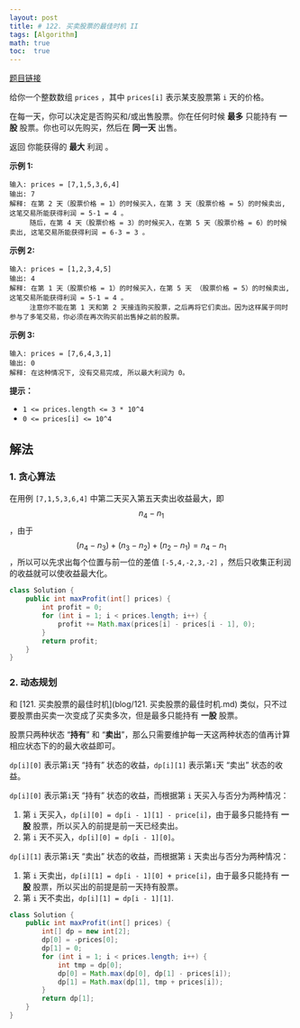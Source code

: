 ```yaml
---
layout: post
title: # 122. 买卖股票的最佳时机 II
tags: [Algorithm]
math: true
toc:  true
---
```


[题目链接](https://leetcode.cn/problems/best-time-to-buy-and-sell-stock-ii/)

给你一个整数数组 `prices` ，其中 `prices[i]` 表示某支股票第 `i` 天的价格。

在每一天，你可以决定是否购买和/或出售股票。你在任何时候 **最多** 只能持有 **一股** 股票。你也可以先购买，然后在 **同一天** 出售。

返回 你能获得的 **最大** 利润 。

**示例 1:**

```
输入: prices = [7,1,5,3,6,4]
输出: 7
解释: 在第 2 天（股票价格 = 1）的时候买入，在第 3 天（股票价格 = 5）的时候卖出, 这笔交易所能获得利润 = 5-1 = 4 。
     随后，在第 4 天（股票价格 = 3）的时候买入，在第 5 天（股票价格 = 6）的时候卖出, 这笔交易所能获得利润 = 6-3 = 3 。
```

**示例 2:**

```
输入: prices = [1,2,3,4,5]
输出: 4
解释: 在第 1 天（股票价格 = 1）的时候买入，在第 5 天 （股票价格 = 5）的时候卖出, 这笔交易所能获得利润 = 5-1 = 4 。
     注意你不能在第 1 天和第 2 天接连购买股票，之后再将它们卖出。因为这样属于同时参与了多笔交易，你必须在再次购买前出售掉之前的股票。
```

**示例 3:**

```
输入: prices = [7,6,4,3,1]
输出: 0
解释: 在这种情况下, 没有交易完成, 所以最大利润为 0。
```

**提示：**

- `1 <= prices.length <= 3 * 10^4`
- `0 <= prices[i] <= 10^4`

## 解法

### 1. 贪心算法

在用例 `[7,1,5,3,6,4]` 中第二天买入第五天卖出收益最大，即 $$n_4 - n_1$$，由于 $$(n_4 - n_3) + (n_3 - n_2) + (n_2 - n_1) = n_4 - n_1$$，所以可以先求出每个位置与前一位的差值 `[-5,4,-2,3,-2]` ，然后只收集正利润的收益就可以使收益最大化。

```java
class Solution {
    public int maxProfit(int[] prices) {
        int profit = 0;
        for (int i = 1; i < prices.length; i++) {
            profit += Math.max(prices[i] - prices[i - 1], 0);
        }
        return profit;
    }
}
```

### 2. 动态规划

和 [121. 买卖股票的最佳时机](blog/121. 买卖股票的最佳时机.md) 类似，只不过要股票由买卖一次变成了买卖多次，但是最多只能持有 **一股** 股票。

股票只两种状态 “**持有**” 和 “**卖出**”，那么只需要维护每一天这两种状态的值再计算相应状态下的的最大收益即可。

`dp[i][0]` 表示第`i`天 “持有” 状态的收益，`dp[i][1]` 表示第`i`天 “卖出” 状态的收益。

`dp[i][0]` 表示第`i`天 “持有” 状态的收益，而根据第 `i` 天买入与否分为两种情况：

1. 第 `i` 天买入，`dp[i][0] = dp[i - 1][1] - price[i]`，由于最多只能持有 **一股** 股票，所以买入的前提是前一天已经卖出。
2. 第 `i` 天不买入，`dp[i][0] = dp[i - 1][0]`。

`dp[i][1]` 表示第`i`天 “卖出” 状态的收益，而根据第 `i` 天卖出与否分为两种情况：

1. 第 `i` 天卖出，`dp[i][1] = dp[i - 1][0] + price[i]`，由于最多只能持有 **一股** 股票，所以买出的前提是前一天持有股票。
2. 第 `i` 天不卖出，`dp[i][1] = dp[i - 1][1]`.

```java
class Solution {
    public int maxProfit(int[] prices) {
        int[] dp = new int[2];
        dp[0] = -prices[0];
        dp[1] = 0;
        for (int i = 1; i < prices.length; i++) {
            int tmp = dp[0];
            dp[0] = Math.max(dp[0], dp[1] - prices[i]);
            dp[1] = Math.max(dp[1], tmp + prices[i]);
        }
        return dp[1];
    }
}
```

